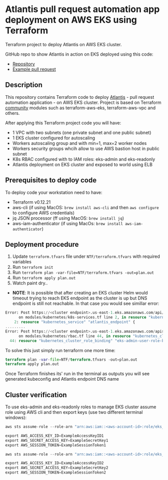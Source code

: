 # Atlantis pull request automation app deployment on AWS EKS using Terraform
Terraform project to deploy Atlantis on AWS EKS cluster.

GitHub repo to show Atlantis in action on EKS deployed using this code:
* [Repository](https://github.com/Narunas-K/atlantis-test-repo)
* [Example pull request](https://github.com/Narunas-K/atlantis-test-repo/pull/2)

## Description
This repository contains Terraform code to deploy [Atlantis](https://www.runatlantis.io/) - pull request automation application - on AWS EKS cluster.
Project is based on Terraform [community](https://github.com/terraform-aws-modules) modules such as terraform-aws-eks, terraform-aws-vpc and others.

After applying this Terraform project code you will have:
* 1 VPC with two subnets (one private subnet and one public subnet)
* 1 EKS cluster configured for autoscaling
* Workers autoscaling group and with min=1, max=2 worker nodes
* Workers security groups whcih allow to use AWS bastion host in public subnet
* K8s RBAC configured with to IAM roles: eks-admin and eks-readonly
* Atlantis deployment on EKS cluster and exposed to world using ELB

## Prerequisites to deploy code
To deploy code your workstation need to have:
* Terraform v0.12.21 
* aws-cli (if using MacOS:  `brew install aws-cli` and then `aws configure` to configure AWS credentials)
* jq JSON processor (ff using MacOS: `brew install jq`)
* aws-iam-authenticator (if using MacOs: `brew install aws-iam-authenticator`)

## Deployment procedure
1. Update `terraform.tfvars` file under `NTF/terraform.tfvars` with required variables
2. Run `terraform init`
3. Run `terraform plan -var-file=NTF/terraform.tfvars -out=plan.out`
4. Run `terraform apply plan.out`
5. Watch paint dry..
* **NOTE**: It is possible that after creating an EKS cluster Helm would timeout trying to reach EKS endpoint as the cluster is up but DNS endpoint is still not reachable. In that case you would see simillar error:
```terraform
Error: Post https://<cluster endpoint>.us-east-1.eks.amazonaws.com/api/v1/namespaces/default/services: dial tcp x.x.x.x:443: i/o timeout
	  on modules/kubernetes/k8s-services.tf line 2, in resource "kubernetes_service" "atlantis_endpoint":
	2: resource "kubernetes_service" "atlantis_endpoint" {
.........
Error: Post https://<cluster endpoint>.us-east-1.eks.amazonaws.com/apis/rbac.authorization.k8s.io/v1/clusterrolebindings: dial tcp x.x.x.x:443: i/o timeout
	  on modules/kubernetes/rbac.tf line 44, in resource "kubernetes_cluster_role_binding" "eks-admin-user-role-binding":
  44: resource "kubernetes_cluster_role_binding" "eks-admin-user-role-binding" {
```
To solve this just simply run terraform one more time:
```terraform
terraform plan -var-file=NTF/terraform.tfvars -out=plan.out
terraform apply plan.out
```

Once Terraform finishes its' run in the terminal as outputs you will see generated kubeconfig and Atlantis endpoint DNS name

## Cluster verification
To use eks-admin and eks-readonly roles to manage EKS cluster assume role using AWS cli and then export keys (use two different terminal windows):
```terraform
aws sts assume-role --role-arn "arn:aws:iam::<aws-account-id>:role/eks_admin" --role-session-name eks_admin_role`
```
```terraform
export AWS_ACCESS_KEY_ID=ExampleAccessKeyID1
export AWS_SECRET_ACCESS_KEY=ExampleSecretKey1
export AWS_SESSION_TOKEN=ExampleSessionToken1
```
```terraform
aws sts assume-role --role-arn "arn:aws:iam::<aws-account-id>:role/eks_readonly" --role-session-name eks_readonly_role
```
```terraform
export AWS_ACCESS_KEY_ID=ExampleAccessKeyID2
export AWS_SECRET_ACCESS_KEY=ExampleSecretKey2
export AWS_SESSION_TOKEN=ExampleSessionToken2
```
